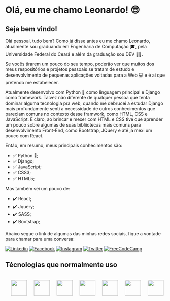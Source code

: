 # Olá, eu me chamo Leonardo! 😎
##  Seja bem vindo! 

Olá pessoal, tudo bem? Como já disse antes eu me chamo Leonardo, atualmente sou graduando em Engenharia de Computação 🎓, pela Universidade Federal do Ceará e além da graduação sou DEV 🧑‍💻.

Se vocês tirarem um pouco do seu tempo, poderão ver que muitos dos meus respositórios e projetos pessoais se tratam de estudo e desenvolvimento de pequenas aplicações voltadas para a Web 💻 e é ai que pretendo me estabelecer. 

Atualmente desenvolvo com Python 🐍 como linguagem principal e Django como framework. Talvez não diferente de qualquer pessoa que tenta dominar alguma tecnologia pra web, quando me debrucei a estudar Django mais profundamente senti a necessidade de outros conhecimentos que pareciam comuns no contexto desse framwork, como HTML, CSS e JavaScript. E claro, ao brincar e mexer com HTML e CSS tive que aprender um pouco sobre algumas de suas bibliiotecas mais comuns para desenvolvimento Front-End, como Bootstrap, JQuery e até já mexi um pouco com React. 

Então, em resumo, meus principais conhecimentos são:

- ✅ Python 🐍;
- ✅ Django;
- ✅ JavaScript;
- ✅ CSS3;
- ✅ HTML5;

Mas também sei um pouco de:

- ✔️ React;
- ✔️ Jquery;
- ✔️ SASS;
- ✔️ Bootstrap;

Abaixo segue o link de algumas das minhas redes sociais, fique a vontade para chamar para uma conversa:

[![Linkedin](https://img.shields.io/badge/LinkedIn-0077B5?style=for-the-badge&logo=linkedin&logoColor=white)](https://www.linkedin.com/in/leonardorcost/)
[![Facebook](https://img.shields.io/badge/Facebook-1877F2?style=for-the-badge&logo=facebook&logoColor=white)](https://www.facebook.com/leonardo.rodriguesdacosta.3/)
[![Instagram](https://img.shields.io/badge/Instagram-E4405F?style=for-the-badge&logo=instagram&logoColor=white)](https://www.instagram.com/_leonhardc_/?hl=pt-br)
[![Twitter](https://img.shields.io/badge/Twitter-1DA1F2?style=for-the-badge&logo=twitter&logoColor=white)](https://twitter.com/Leonard44259772)
[![FreeCodeCamp](https://img.shields.io/badge/freecodecamp-27273D?style=for-the-badge&logo=freecodecamp&logoColor=white)](https://www.freecodecamp.org/portuguese/fcc260a7665-87e9-4660-949a-145441b66916)

<!-- ![Leonardo GitHub stats](https://github-readme-stats.vercel.app/api?username=leonhardc&show_icons=true&theme=github_dark)
[![Top Langs](https://github-readme-stats.vercel.app/api/top-langs/?username=leonhardc&langs_count=8&layout=compact&show_icons=true&theme=github_dark)](https://github.com/anuraghazra/github-readme-stats) -->

## Técnologias que normalmente uso
<div style="display: inline_block">
    <br>    
    &emsp; <img src="https://cdn.jsdelivr.net/gh/devicons/devicon/icons/python/python-original.svg" width="50" height="50"/> 
    &emsp; <img src="https://cdn.jsdelivr.net/gh/devicons/devicon/icons/django/django-plain.svg" width="50" height="50"/> 
    &emsp; <img src="https://cdn.jsdelivr.net/gh/devicons/devicon/icons/javascript/javascript-original.svg" width="50" height="50"/>
    &emsp; <img src="https://cdn.jsdelivr.net/gh/devicons/devicon/icons/react/react-original.svg" width="50" height="50"/>      
    &emsp; <img src="https://cdn.jsdelivr.net/gh/devicons/devicon/icons/html5/html5-original.svg" width="50" height="50"/>
    &emsp; <img src="https://cdn.jsdelivr.net/gh/devicons/devicon/icons/css3/css3-original.svg" width="50" height="50"/>
    &emsp; <img src="https://cdn.jsdelivr.net/gh/devicons/devicon/icons/bootstrap/bootstrap-original.svg" width="50" height="50"/>
    <br>
</div>

      

